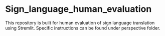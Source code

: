 # Sign_language_human_evaluation

This repository is built for human evaluation of sign language translation using Stremlit. Specific instructions can be found under perspective folder.
